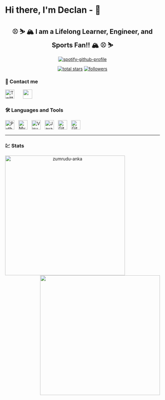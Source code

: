 # Hi there, I'm Declan - 🤙

<div align="center">

## ⚾ ⛷️ 🏔️ I am a Lifelong Learner, Engineer, and Sports Fan!! 🏔️ ⚾ ⛷️


[![spotify-github-profile](https://spotify-github-profile.vercel.app/api/view?uid=31prxvnieesqxmye2objinsowaxy&cover_image=true&theme=default&show_offline=false&background_color=121212)](https://spotify-github-profile.vercel.app/api/view?uid=31prxvnieesqxmye2objinsowaxy&redirect=true)

   <a href="https://github.com/dec1costello?tab=repositories&sort=stargazers">
   <img alt="total stars" title="Total stars on GitHub" src="https://custom-icon-badges.demolab.com/github/stars/dec1costello?color=55960c&style=for-the-badge&labelColor=488207&logo=star"/></a>
  
  <a href="https://github.com/dec1costello?tab=followers">
    <img alt="followers" title="Follow me on Github" src="https://custom-icon-badges.demolab.com/github/followers/dec1costello?color=236ad3&labelColor=1155ba&style=for-the-badge&logo=person-add&label=Follow&logoColor=white"/></a>
  
</div>

### 👋 Contact me

<a href="https://twitter.com/dec1costello"><img width="30px" alt="Twitter" title="Twitter" src="https://i.imgur.com/OXZM1L6.png"/></a>
  &#8287;&#8287;&#8287;&#8287;&#8287;
<a href="https://www.linkedin.com/in/declan-costello-7423aa137/"><img src="https://www.vectorlogo.zone/logos/linkedin/linkedin-icon.svg" width="30px"/></a>


### 🛠️ Languages and Tools

<img align="left" alt="Python" width="30px" style="padding-right:10px;" src="https://cdn.jsdelivr.net/gh/devicons/devicon/icons/python/python-plain.svg" />
<img align="left" alt="MySQL" width="30px" src="https://cdn.jsdelivr.net/gh/devicons/devicon/icons/mysql/mysql-original.svg" style="padding-right:10px;" />
<img align="left" alt="Visual Studio Code" width="30px" src="https://cdn.jsdelivr.net/gh/devicons/devicon/icons/vscode/vscode-original.svg" style="padding-right:10px;"/>
<img align="left" alt="Java" width="30px" style="padding-right:10px;" src="https://cdn.jsdelivr.net/gh/devicons/devicon/icons/java/java-original.svg"/>
<img align="left" alt="Git" width="30px" src="https://cdn.jsdelivr.net/gh/devicons/devicon/icons/git/git-original.svg" style="padding-right:10px;"/>
<img align="left" alt="GitHub" width="30px" src="https://user-images.githubusercontent.com/3369400/139447912-e0f43f33-6d9f-45f8-be46-2df5bbc91289.png" style="padding-right:10px;" />

<br />
<br />

---


### :chart: Stats

<p align=center>
  <div align=center>
    <a href="https://github.com/denvercoder1/github-readme-streak-stats" title="Go to Source">
      <img align="left" width=390 src="https://github-readme-streak-stats.herokuapp.com/?user=dec1costello&theme=react&border=61dafb&hide_border=true" alt="zumrudu-anka" />
    </a>
    <a href="https://github.com/anuraghazra/github-readme-stats" title="Go to Source">
      <img align="right" width=390 src="https://github-readme-stats.vercel.app/api?username=dec1costello&show_icons=true&theme=react&border_color=61dafb&hide_border=true" />
    </a>
  </div>

</p>
